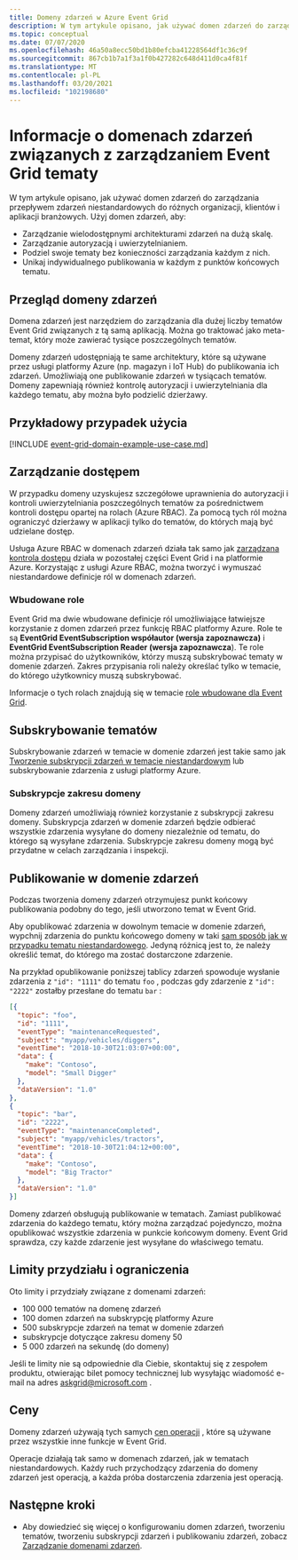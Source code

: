 ```yaml
---
title: Domeny zdarzeń w Azure Event Grid
description: W tym artykule opisano, jak używać domen zdarzeń do zarządzania przepływem zdarzeń niestandardowych do różnych organizacji, klientów i aplikacji branżowych.
ms.topic: conceptual
ms.date: 07/07/2020
ms.openlocfilehash: 46a50a8ecc50bd1b80efcba41228564df1c36c9f
ms.sourcegitcommit: 867cb1b7a1f3a1f0b427282c648d411d0ca4f81f
ms.translationtype: MT
ms.contentlocale: pl-PL
ms.lasthandoff: 03/20/2021
ms.locfileid: "102198680"
---
```

# <a name="understand-event-domains-for-managing-event-grid-topics"></a>Informacje o domenach zdarzeń związanych z zarządzaniem Event Grid tematy

W tym artykule opisano, jak używać domen zdarzeń do zarządzania przepływem zdarzeń niestandardowych do różnych organizacji, klientów i aplikacji branżowych. Użyj domen zdarzeń, aby:

* Zarządzanie wielodostępnymi architekturami zdarzeń na dużą skalę.
* Zarządzanie autoryzacją i uwierzytelnianiem.
* Podziel swoje tematy bez konieczności zarządzania każdym z nich.
* Unikaj indywidualnego publikowania w każdym z punktów końcowych tematu.

## <a name="event-domain-overview"></a>Przegląd domeny zdarzeń

Domena zdarzeń jest narzędziem do zarządzania dla dużej liczby tematów Event Grid związanych z tą samą aplikacją. Można go traktować jako meta-temat, który może zawierać tysiące poszczególnych tematów.

Domeny zdarzeń udostępniają te same architektury, które są używane przez usługi platformy Azure (np. magazyn i IoT Hub) do publikowania ich zdarzeń. Umożliwiają one publikowanie zdarzeń w tysiącach tematów. Domeny zapewniają również kontrolę autoryzacji i uwierzytelniania dla każdego tematu, aby można było podzielić dzierżawy.

## <a name="example-use-case"></a>Przykładowy przypadek użycia
[!INCLUDE [event-grid-domain-example-use-case.md](../../includes/event-grid-domain-example-use-case.md)]

## <a name="access-management"></a>Zarządzanie dostępem

W przypadku domeny uzyskujesz szczegółowe uprawnienia do autoryzacji i kontroli uwierzytelniania poszczególnych tematów za pośrednictwem kontroli dostępu opartej na rolach (Azure RBAC). Za pomocą tych ról można ograniczyć dzierżawy w aplikacji tylko do tematów, do których mają być udzielane dostęp.

Usługa Azure RBAC w domenach zdarzeń działa tak samo jak [zarządzana kontrola dostępu](security-authorization.md) działa w pozostałej części Event Grid i na platformie Azure. Korzystając z usługi Azure RBAC, można tworzyć i wymuszać niestandardowe definicje ról w domenach zdarzeń.

### <a name="built-in-roles"></a>Wbudowane role

Event Grid ma dwie wbudowane definicje ról umożliwiające łatwiejsze korzystanie z domen zdarzeń przez funkcję RBAC platformy Azure. Role te są **EventGrid EventSubscription współautor (wersja zapoznawcza)** i **EventGrid EventSubscription Reader (wersja zapoznawcza**). Te role można przypisać do użytkowników, którzy muszą subskrybować tematy w domenie zdarzeń. Zakres przypisania roli należy określać tylko w temacie, do którego użytkownicy muszą subskrybować.

Informacje o tych rolach znajdują się w temacie [role wbudowane dla Event Grid](security-authorization.md#built-in-roles).

## <a name="subscribing-to-topics"></a>Subskrybowanie tematów

Subskrybowanie zdarzeń w temacie w domenie zdarzeń jest takie samo jak [Tworzenie subskrypcji zdarzeń w temacie niestandardowym](./custom-event-quickstart.md) lub subskrybowanie zdarzenia z usługi platformy Azure.

### <a name="domain-scope-subscriptions"></a>Subskrypcje zakresu domeny

Domeny zdarzeń umożliwiają również korzystanie z subskrypcji zakresu domeny. Subskrypcja zdarzeń w domenie zdarzeń będzie odbierać wszystkie zdarzenia wysyłane do domeny niezależnie od tematu, do którego są wysyłane zdarzenia. Subskrypcje zakresu domeny mogą być przydatne w celach zarządzania i inspekcji.

## <a name="publishing-to-an-event-domain"></a>Publikowanie w domenie zdarzeń

Podczas tworzenia domeny zdarzeń otrzymujesz punkt końcowy publikowania podobny do tego, jeśli utworzono temat w Event Grid. 

Aby opublikować zdarzenia w dowolnym temacie w domenie zdarzeń, wypchnij zdarzenia do punktu końcowego domeny w taki [sam sposób jak w przypadku tematu niestandardowego](./post-to-custom-topic.md). Jedyną różnicą jest to, że należy określić temat, do którego ma zostać dostarczone zdarzenie.

Na przykład opublikowanie poniższej tablicy zdarzeń spowoduje wysłanie zdarzenia z `"id": "1111"` do tematu `foo` , podczas gdy zdarzenie z `"id": "2222"` zostałby przesłane do tematu `bar` :

```json
[{
  "topic": "foo",
  "id": "1111",
  "eventType": "maintenanceRequested",
  "subject": "myapp/vehicles/diggers",
  "eventTime": "2018-10-30T21:03:07+00:00",
  "data": {
    "make": "Contoso",
    "model": "Small Digger"
  },
  "dataVersion": "1.0"
},
{
  "topic": "bar",
  "id": "2222",
  "eventType": "maintenanceCompleted",
  "subject": "myapp/vehicles/tractors",
  "eventTime": "2018-10-30T21:04:12+00:00",
  "data": {
    "make": "Contoso",
    "model": "Big Tractor"
  },
  "dataVersion": "1.0"
}]
```

Domeny zdarzeń obsługują publikowanie w tematach. Zamiast publikować zdarzenia do każdego tematu, który można zarządzać pojedynczo, można opublikować wszystkie zdarzenia w punkcie końcowym domeny. Event Grid sprawdza, czy każde zdarzenie jest wysyłane do właściwego tematu.

## <a name="limits-and-quotas"></a>Limity przydziału i ograniczenia
Oto limity i przydziały związane z domenami zdarzeń:

- 100 000 tematów na domenę zdarzeń 
- 100 domen zdarzeń na subskrypcję platformy Azure 
- 500 subskrypcje zdarzeń na temat w domenie zdarzeń
- subskrypcje dotyczące zakresu domeny 50 
- 5 000 zdarzeń na sekundę (do domeny)

Jeśli te limity nie są odpowiednie dla Ciebie, skontaktuj się z zespołem produktu, otwierając bilet pomocy technicznej lub wysyłając wiadomość e-mail na adres [askgrid@microsoft.com](mailto:askgrid@microsoft.com) . 

## <a name="pricing"></a>Ceny
Domeny zdarzeń używają tych samych [cen operacji](https://azure.microsoft.com/pricing/details/event-grid/) , które są używane przez wszystkie inne funkcje w Event Grid.

Operacje działają tak samo w domenach zdarzeń, jak w tematach niestandardowych. Każdy ruch przychodzący zdarzenia do domeny zdarzeń jest operacją, a każda próba dostarczenia zdarzenia jest operacją.



## <a name="next-steps"></a>Następne kroki

* Aby dowiedzieć się więcej o konfigurowaniu domen zdarzeń, tworzeniu tematów, tworzeniu subskrypcji zdarzeń i publikowaniu zdarzeń, zobacz [Zarządzanie domenami zdarzeń](./how-to-event-domains.md).
